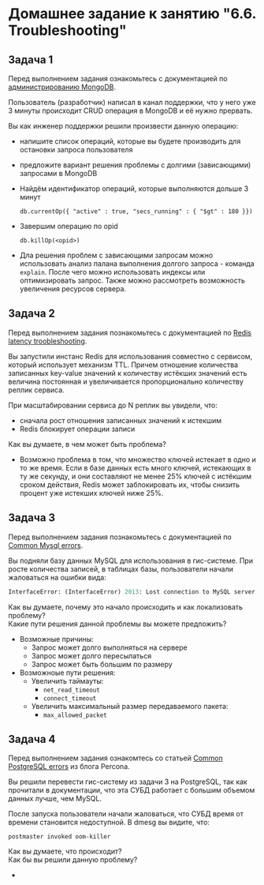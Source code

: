 # Домашнее задание к занятию "6.6. Troubleshooting"

## Задача 1

Перед выполнением задания ознакомьтесь с документацией по [администрированию MongoDB](https://docs.mongodb.com/manual/administration/).

Пользователь (разработчик) написал в канал поддержки, что у него уже 3 минуты происходит CRUD операция в MongoDB и её 
нужно прервать. 

Вы как инженер поддержки решили произвести данную операцию:
- напишите список операций, которые вы будете производить для остановки запроса пользователя
- предложите вариант решения проблемы с долгими (зависающими) запросами в MongoDB

- Найдём идентификатор операций, которые выполняются дольше 3 минут  
    ```
    db.currentOp({ "active" : true, "secs_running" : { "$gt" : 180 }})
    ```
- Завершим операцию по opid  
    ```
    db.killOp(<opid>)
    ```
- Дла решения проблем с зависающими запросам можно использовать анализ палана выполнения долгого запроса - команда `explain`. После чего можно использовать индексы или оптимизировать запрос. Также можно рассмотреть возможность увеличения ресурсов сервера.  



## Задача 2

Перед выполнением задания познакомьтесь с документацией по [Redis latency troobleshooting](https://redis.io/topics/latency).

Вы запустили инстанс Redis для использования совместно с сервисом, который использует механизм TTL. 
Причем отношение количества записанных key-value значений к количеству истёкших значений есть величина постоянная и
увеличивается пропорционально количеству реплик сервиса. 

При масштабировании сервиса до N реплик вы увидели, что:  
- сначала рост отношения записанных значений к истекшим  
- Redis блокирует операции записи  

Как вы думаете, в чем может быть проблема?  

- Возможно проблема в том, что множество ключей истекает в одно и то же время. Если в базе данных есть много ключей, истекающих в ту же секунду, и они составляют не менее 25% ключей с истёкшим сроком действия, Redis может заблокировать их, чтобы снизить процент уже истекших ключей ниже 25%.





 
## Задача 3

Перед выполнением задания познакомьтесь с документацией по [Common Mysql errors](https://dev.mysql.com/doc/refman/8.0/en/common-errors.html).

Вы подняли базу данных MySQL для использования в гис-системе. При росте количества записей, в таблицах базы,
пользователи начали жаловаться на ошибки вида:
```python
InterfaceError: (InterfaceError) 2013: Lost connection to MySQL server during query u'SELECT..... '
```
Как вы думаете, почему это начало происходить и как локализовать проблему?  
Какие пути решения данной проблемы вы можете предложить?  

- Возможные причины: 
    - Запрос может долго выполняться на сервере  
    - Запрос может долго пересылаться  
    - Запрос может быть большим по размеру  
- Возможноые пути решения:  
    - Увеличить таймауты:  
        - `net_read_timeout`  
        - `connect_timeout`  
    - Увеличить максимальный размер передаваемого пакета:  
        - `max_allowed_packet`  





## Задача 4

Перед выполнением задания ознакомтесь со статьей [Common PostgreSQL errors](https://www.percona.com/blog/2020/06/05/10-common-postgresql-errors/) из блога Percona.

Вы решили перевести гис-систему из задачи 3 на PostgreSQL, так как прочитали в документации, что эта СУБД работает с большим объемом данных лучше, чем MySQL.

После запуска пользователи начали жаловаться, что СУБД время от времени становится недоступной. В dmesg вы видите, что:

`postmaster invoked oom-killer`

Как вы думаете, что происходит?  
Как бы вы решили данную проблему?  

- 

